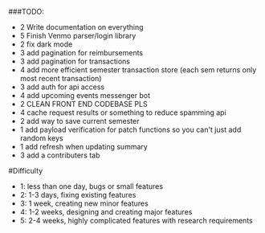 ###TODO:
- 2 Write documentation on everything
- 5 Finish Venmo parser/login library
- 2 fix dark mode
- 3 add pagination for reimbursements
- 3 add pagination for transactions
- 4 add more efficient semester transaction store (each sem returns only most recent transaction)
- 3 add auth for api access
- 4 add upcoming events messenger bot
- 2 CLEAN FRONT END CODEBASE PLS
- 4 cache request results or something to reduce spamming api
- 2 add way to save current semester
- 1 add payload verification for patch functions so you can't just add random keys
- 1 add refresh when updating summary
- 3 add a contributers tab

#Difficulty
- 1: less than one day, bugs or small features
- 2: 1-3 days, fixing existing features
- 3: 1 week, creating new minor features
- 4: 1-2 weeks, designing and creating major features
- 5: 2-4 weeks, highly complicated features with research requirements